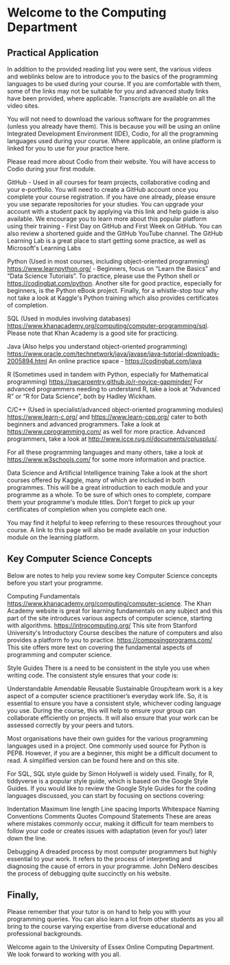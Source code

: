 # Welcome to the Computing Department
## Practical Application
In addition to the provided reading list you were sent, the various videos and weblinks below are to introduce you to the basics of the programming languages to be used during your course. If you are comfortable with them, some of the links may not be suitable for you and advanced study links have been provided, where applicable. Transcripts are available on all the video sites.

You will not need to download the various software for the programmes (unless you already have them). This is because you will be using an online Integrated Development Environment (IDE), Codio, for all the programming languages used during your course. Where applicable, an online platform is linked for you to use for your practice here.

Please read more about Codio from their website. You will have access to Codio during your first module.

GitHub - Used in all courses for team projects, collaborative coding and your e-portfolio.
You will need to create a GitHub account once you complete your course registration. if you have one already, please ensure you use separate repositories for your studies. You can upgrade your account with a student pack by applying via this link and help guide is also available.
We encourage you to learn more about this popular platform using their training - First Day on GitHub and First Week on GitHub. You can also review a shortened guide and the GitHub YouTube channel. The GitHub Learning Lab is a great place to start getting some practice, as well as Microsoft's Learning Labs

Python (Used in most courses, including object-oriented programming)
https://www.learnpython.org/ - Beginners, focus on “Learn the Basics” and “Data Science Tutorials”.
To practice, please use the Python shell or https://codingbat.com/python.
Another site for good practice, especially for beginners, is the Python eBook project.
Finally, for a whistle-stop tour why not take a look at Kaggle's Python training which also provides certificates of completion.

SQL (Used in modules involving databases)
https://www.khanacademy.org/computing/computer-programming/sql. Please note that Khan Academy is a good site for practicing.

Java (Also helps you understand object-oriented programming)
https://www.oracle.com/technetwork/java/javase/java-tutorial-downloads-2005894.html
An online practice space - https://codingbat.com/java

R (Sometimes used in tandem with Python, especially for Mathematical programming)
https://swcarpentry.github.io/r-novice-gapminder/
For advanced programmers needing to understand R, take a look at “Advanced R” or “R for Data Science”, both by Hadley Wickham.

C/C++ (Used in specialist/advanced object-oriented programming modules)
https://www.learn-c.org/ and https://www.learn-cpp.org/ cater to both beginners and advanced programmers. Take a look at https://www.cprogramming.com/ as well for more practice.
Advanced programmers, take a look at http://www.icce.rug.nl/documents/cplusplus/.

For all these programming languages and many others, take a look at https://www.w3schools.com/ for some more information and practice.

Data Science and Artificial Intelligence training
Take a look at the short courses offered by Kaggle, many of which are included in both programmes. This will be a great introduction to each module and your programme as a whole. To be sure of which ones to complete, compare them your programme's module titles. Don't forget to pick up your certificates of completion when you complete each one.

You may find it helpful to keep referring to these resources throughout your course. A link to this page will also be made available on your induction module on the learning platform.

## Key Computer Science Concepts
Below are notes to help you review some key Computer Science concepts before you start your programme.

Computing Fundamentals
https://www.khanacademy.org/computing/computer-science. The Khan Academy website is great for learning fundamentals on any subject and this part of the site introduces various aspects of computer science, starting with algorithms.
https://introcomputing.org/ This site from Stanford University's Introductory Course descibes the nature of computers and also provides a platform fo you to practice.
https://composingprograms.com/ This site offers more text on covering the fundamental aspects of programming and computer science.

Style Guides
There is a need to be consistent in the style you use when writing code. The consistent style ensures that your code is:

Understandable
Amendable
Reusable
Sustainable
Group/team work is a key aspect of a computer science practitioner’s everyday work life. So, it is essential to ensure you have a consistent style, whichever coding language you use. During the course, this will help to ensure your group can collaborate efficiently on projects. It will also ensure that your work can be assessed correctly by your peers and tutors.

Most organisations have their own guides for the various programming languages used in a project. One commonly used source for Python is PEP8. However, if you are a beginner, this might be a difficult document to read. A simplified version can be found here and on this site.

For SQL, SQL style guide by Simon Holywell is widely used. Finally, for R, tiddyverse is a popular style guide, which is based on the Google Style Guides. If you would like to review the Google Style Guides for the coding languages discussed, you can start by focusing on sections covering:

Indentation
Maximum line length
Line spacing
Imports
Whitespace
Naming Conventions
Comments
Quotes
Compound Statements
These are areas where mistakes commonly occur, making it difficult for team members to follow your code or creates issues with adaptation (even for you!) later down the line.

Debugging
A dreaded process by most computer programmers but highly essential to your work. It refers to the process of interpreting and diagnosing the cause of errors in your programme. John DeNero descibes the process of debugging quite succinctly on his website.

## Finally,
Please remember that your tutor is on hand to help you with your programming queries. You can also learn a lot from other students as you all bring to the course varying expertise from diverse educational and professional backgrounds.

Welcome again to the University of Essex Online Computing Department. We look forward to working with you all.
